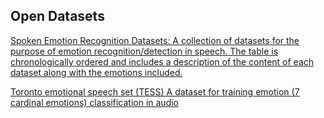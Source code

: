 Open Datasets
-------------

[Spoken Emotion Recognition Datasets: A collection of datasets for the purpose of emotion recognition/detection in speech. The table is chronologically ordered and includes a description of the content of each dataset along with the emotions included.](https://superkogito.github.io/SER-datasets/)


[Toronto emotional speech set (TESS)
A dataset for training emotion (7 cardinal emotions) classification in audio](https://www.kaggle.com/datasets/ejlok1/toronto-emotional-speech-set-tess)